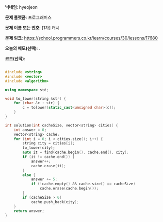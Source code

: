**닉네임**: hyeojeon

**문제 플랫폼**: 프로그래머스

**문제 이름 또는 번호**: [1차] 캐시

**문제 링크**: https://school.programmers.co.kr/learn/courses/30/lessons/17680

**오늘의 메모(선택)**: .

**코드(선택)**:

```cpp

#include <string>
#include <vector>
#include <algorithm>

using namespace std;

void to_lower(string &str) {
    for (char &c : str) {
        c = tolower(static_cast<unsigned char>(c));
    }
}

int solution(int cacheSize, vector<string> cities) {
    int answer = 0;
    vector<string> cache;
    for (int i = 0; i < cities.size(); i++) {
        string city = cities[i];
        to_lower(city);
        auto it = find(cache.begin(), cache.end(), city);
        if (it != cache.end()) {
            answer++;
            cache.erase(it);
        }
        else {
            answer += 5;
            if (!cache.empty() && cache.size() == cacheSize)
                cache.erase(cache.begin());
        }
        if (cacheSize > 0)
            cache.push_back(city);
    }
    return answer;
}

```
